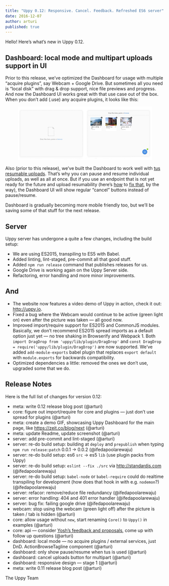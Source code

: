 ```yaml
---
title: "Uppy 0.12: Responsive. Cancel. Feedback. Refreshed ES6 server"
date: 2016-12-07
author: arturi
published: true
---
```


Hello! Here’s what’s new in Uppy 0.12.

## Dashboard: local mode and multipart uploads support in UI

Prior to this release, we’ve optimized the Dashboard for usage with multiple “acquire plugins”, say Webcam + Google Drive. But sometimes all you need is “local disk” with drag & drop support, nice file previews and progress. And now the Dashboard UI works great with that use case out of the box. When you don’t add (.use) any acquire plugins, it looks like this:

<figure class="wide"><img src="/images/blog/0.12/uppy-dashboard-local.jpg"></figure>

Also (prior to this release), we’ve built the Dashboard to work well with [tus resumable uploads](http://tus.io). That’s why you can pause and resume individual uploads, as well as all at once. But if you use an endpoint that is not yet ready for the future and upload resumability (here’s [how](https://github.com/tus/tus-node-server) to [fix that](https://github.com/tus/tusd), by the way), the Dashboard UI will show regular “cancel” buttons instead of pause/resume.

Dashboard is gradually becoming more mobile friendly too, but we’ll be saving some of that stuff for the next release.

## Server

Uppy server has undergone a quite a few changes, including the build setup:

*   We are using ES2015, transpiling to ES5 with Babel.
*   Added linting, lint-staged, pre-commit all that good stuff.
*   Added `npm run release` command that publishes releases for us.
*   Google Drive is working again on the Uppy Server side.
*   Refactoring, error handling and more minor improvements.

<!-- more -->

## And

*   The website now features a video demo of Uppy in action, check it out: <http://uppy.io>.
*   Fixed a bug where the Webcam would continue to be active (green light on) even after the picture was taken — all good now.
*   Improved import/require support for ES2015 and CommonJS modules. Basically, we don’t recommend ES2015 spread imports as a default option just yet — no tree shaking in Browserify and Webpack 1. Both `import DragDrop from 'uppy/lib/plugin/DragDrop'` and `const DragDrop = require('uppy/lib/plugin/DragDrop')` are now supported. We’ve added `add-module-exports` babel plugin that replaces `export default` with `module.exports` for backwards compatibility.
*   Optimized dependencies a little: removed the ones we don’t use, upgraded some that we do.

## Release Notes

Here is the full list of changes for version 0.12:

*   meta: write 0.12 release blog post (@arturi)
*   core: figure out import/require for core and plugins — just don’t use spread for plugins (@arturi)
*   meta: create a demo GIF, showcasing Uppy Dashboard for the main page, like <https://zeit.co/blog/next> (@arturi)
*   meta: update Readme, update screenshot (@arturi)
*   server: add pre-commit and lint-staged (@arturi)
*   server: re-do build setup: building at `deploy` and `prepublish` when typing `npm run release:patch` 0.0.1 -> 0.0.2 (@ifedapoolarewaju)
*   server: re-do build setup: es6 `src` -> es5 `lib` (use plugin packs from Uppy)
*   server: re-do build setup: `eslint --fix ./src` via <http://standardjs.com> (@ifedapoolarewaju)
*   server: re-do build setup: `babel-node` or `babel-require` could do realtime transpiling for development (how does that hook in with e.g. `nodemon`?) (@ifedapoolarewaju)
*   server: refacor: remove/reduce file redundancy (@ifedapoolarewaju)
*   server: error handling: 404 and 401 error handler (@ifedapoolarewaju)
*   server: bug fix: failing google drive (@ifedapoolarewaju)
*   webcam: stop using the webcam (green light off) after the picture is taken / tab is hidden (@arturi)
*   core: allow usage without `new`, start renaming `Core()` to `Uppy()` in examples (@arturi)
*   core: api — consider [Yosh’s feedback and proposals](https://gist.github.com/yoshuawuyts/b5e5b3e7aacbee85a3e61b8a626709ab), come up with follow up questions (@arturi)
*   dashboard: local mode — no acquire plugins / external services, just DnD. ActionBrowseTagline component (@arturi)
*   dashboard: only show pause/resume when tus is used (@arturi)
*   dashboard: cancel uploads button for multipart (@arturi)
*   dashboard: responsive design — stage 1 (@arturi)
*   meta: write 0.11 release blog post (@arturi)

The Uppy Team
